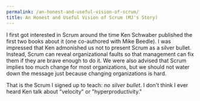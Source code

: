 ```yaml
---
permalink: /an-honest-and-useful-vision-of-scrum/
title: An Honest and Useful Vision of Scrum (MJ's Story)
---
```

I first got interested in Scrum around the time Ken Schwaber published the first two books about it (one co-authored with Mike Beedle).  I was impressed that Ken admonished us not to present Scrum as a silver bullet.   Instead, Scrum can reveal organizational faults so that management can fix them if they are brave enough to do it.  We were also advised that Scrum implies too much change for most organizations, but we should not water down the message just because changing organizations is hard. 

That is the Scrum I signed up to teach: _no silver bullet_.   I don't think I ever heard Ken talk about "velocity" or "hyperproductivity."
